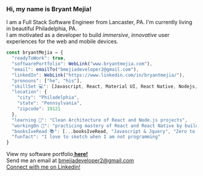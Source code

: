 <h3>Hi, my name is Bryant Mejia! </h3>
<p>I am a Full Stack Software Engineer from Lancaster, PA. I'm currently living in beautiful Philadelphia, PA.
  <br/>
I am motivated as a developer to build <em>immersive</em>, <i>innovative</i> user experiences for the web and mobile devices. </p>

```javascript
const bryantMejia = {
  "readyToWork": true,
  "softwarePortfolio": WebLink("www.bryantmejia.com"),
  "email": emailTo("bmejiadeveloper2@gmail.com"),
  "linkedIn": WebLink("https://www.linkedin.com/in/bryantmejia/"),
  "pronouns": ["he", "his"],
  "skillSet 💻": [Javascript, React, Material UI, React Native, Nodejs, Expressjs, MongoDB, HTML, CSS, SASS],
  "location": {
    "city": "Philadelphia",
    "state": "Pennsylvania",
    "zipcode": 19121
  },
  "learning 🌱": "Clean Architecture of React and Node.js projects",
  "workingOn 🔭": "practicing mastery of React and React Native by building a social media application",
  "booksIveRead 📚": [...booksIveRead, "Javascript & Jquery", "Zero to One"],
  "funfact": "I love to sketch when I am not programming"
}
```
<div>View my software portfolio<b><a href="www.bryantmejia.com" target="_blank"> here!</a></b></div>
<div>Send me an email at <a href="mailto:bmejiadeveloper2@gmail.com" target="_blank">bmejiadeveloper2@gmail.com</a></div>
<div><a href="https://www.linkedin.com/in/bryantmejia/" target="_blank">Connect with me on Linkedin!</a></div>
